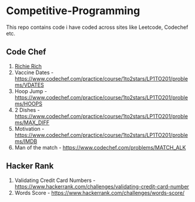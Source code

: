 # Competitive-Programming
This repo contains code i have coded across sites like Leetcode, Codechef etc.

## Code Chef
1. [Richie Rich](https://www.codechef.com/practice/course/1to2stars/LP1TO201/problems/CHFRICH)
2. Vaccine Dates - https://www.codechef.com/practice/course/1to2stars/LP1TO201/problems/VDATES
3. Hoop Jump - https://www.codechef.com/practice/course/1to2stars/LP1TO201/problems/HOOPS
4. 2 Dishes - https://www.codechef.com/practice/course/1to2stars/LP1TO201/problems/MAX_DIFF
5. Motivation - https://www.codechef.com/practice/course/1to2stars/LP1TO201/problems/IMDB
6. Man of the match - https://www.codechef.com/problems/MATCH_ALK    

## Hacker Rank
1. Validating Credit Card Numbers - https://www.hackerrank.com/challenges/validating-credit-card-number
2. Words Score - https://www.hackerrank.com/challenges/words-score/

